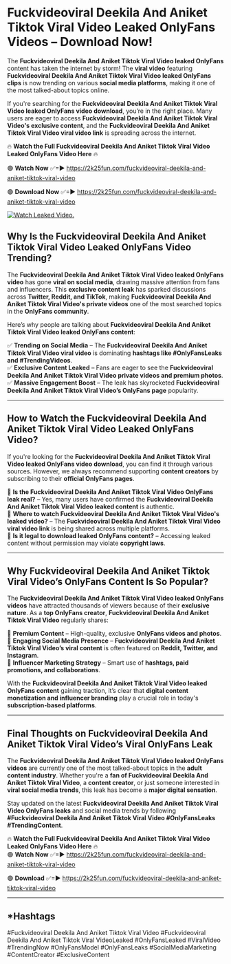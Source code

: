 # Fuckvideoviral Deekila And Aniket Tiktok Viral Video Leaked OnlyFans Videos – Download Now!

The **Fuckvideoviral Deekila And Aniket Tiktok Viral Video leaked OnlyFans** content has taken the internet by storm! The **viral video** featuring **Fuckvideoviral Deekila And Aniket Tiktok Viral Video leaked OnlyFans clips** is now trending on various **social media platforms**, making it one of the most talked-about topics online.  

If you're searching for the **Fuckvideoviral Deekila And Aniket Tiktok Viral Video leaked OnlyFans video download**, you’re in the right place. Many users are eager to access **Fuckvideoviral Deekila And Aniket Tiktok Viral Video's exclusive content**, and the **Fuckvideoviral Deekila And Aniket Tiktok Viral Video viral video link** is spreading across the internet.  

🔥 **Watch the Full Fuckvideoviral Deekila And Aniket Tiktok Viral Video Leaked OnlyFans Video Here** 🔥  

🟢 **Watch Now** ✅=► https://2k25fun.com/fuckvideoviral-deekila-and-aniket-tiktok-viral-video

🟢 **Download Now** ✅=► https://2k25fun.com/fuckvideoviral-deekila-and-aniket-tiktok-viral-video

[![Watch Leaked Video.](https://miro.medium.com/v2/resize:fit:828/format:webp/1*cilzJN44JGOrTw9NJCrNHA.gif "Watch Leaked Video")](https://2k25fun.com/fuckvideoviral-deekila-and-aniket-tiktok-viral-video)

## **Why Is the Fuckvideoviral Deekila And Aniket Tiktok Viral Video Leaked OnlyFans Video Trending?**  

The **Fuckvideoviral Deekila And Aniket Tiktok Viral Video leaked OnlyFans video** has gone **viral on social media**, drawing massive attention from fans and influencers. This **exclusive content leak** has sparked discussions across **Twitter, Reddit, and TikTok**, making **Fuckvideoviral Deekila And Aniket Tiktok Viral Video's private videos** one of the most searched topics in the **OnlyFans community**.  

Here’s why people are talking about **Fuckvideoviral Deekila And Aniket Tiktok Viral Video leaked OnlyFans content**:  

✅ **Trending on Social Media** – The **Fuckvideoviral Deekila And Aniket Tiktok Viral Video viral video** is dominating **hashtags like #OnlyFansLeaks and #TrendingVideos**.  
✅ **Exclusive Content Leaked** – Fans are eager to see the **Fuckvideoviral Deekila And Aniket Tiktok Viral Video private videos and premium photos**.  
✅ **Massive Engagement Boost** – The leak has skyrocketed **Fuckvideoviral Deekila And Aniket Tiktok Viral Video’s OnlyFans page** popularity.  

---

## **How to Watch the Fuckvideoviral Deekila And Aniket Tiktok Viral Video Leaked OnlyFans Video?**  

If you're looking for the **Fuckvideoviral Deekila And Aniket Tiktok Viral Video leaked OnlyFans video download**, you can find it through various sources. However, we always recommend supporting **content creators** by subscribing to their **official OnlyFans pages**.  

🔹 **Is the Fuckvideoviral Deekila And Aniket Tiktok Viral Video OnlyFans leak real?** – Yes, many users have confirmed the **Fuckvideoviral Deekila And Aniket Tiktok Viral Video leaked content** is authentic.  
🔹 **Where to watch Fuckvideoviral Deekila And Aniket Tiktok Viral Video's leaked video?** – The **Fuckvideoviral Deekila And Aniket Tiktok Viral Video viral video link** is being shared across multiple platforms.  
🔹 **Is it legal to download leaked OnlyFans content?** – Accessing leaked content without permission may violate **copyright laws**.  

---

## **Why Fuckvideoviral Deekila And Aniket Tiktok Viral Video’s OnlyFans Content Is So Popular?**  

The **Fuckvideoviral Deekila And Aniket Tiktok Viral Video leaked OnlyFans videos** have attracted thousands of viewers because of their **exclusive nature**. As a **top OnlyFans creator**, **Fuckvideoviral Deekila And Aniket Tiktok Viral Video** regularly shares:  

📌 **Premium Content** – High-quality, exclusive **OnlyFans videos and photos**.  
📌 **Engaging Social Media Presence** – **Fuckvideoviral Deekila And Aniket Tiktok Viral Video’s viral content** is often featured on **Reddit, Twitter, and Instagram**.  
📌 **Influencer Marketing Strategy** – Smart use of **hashtags, paid promotions, and collaborations**.  

With the **Fuckvideoviral Deekila And Aniket Tiktok Viral Video leaked OnlyFans content** gaining traction, it’s clear that **digital content monetization and influencer branding** play a crucial role in today's **subscription-based platforms**.  

---

## **Final Thoughts on Fuckvideoviral Deekila And Aniket Tiktok Viral Video’s Viral OnlyFans Leak**  

The **Fuckvideoviral Deekila And Aniket Tiktok Viral Video leaked OnlyFans videos** are currently one of the most talked-about topics in the **adult content industry**. Whether you're a **fan of Fuckvideoviral Deekila And Aniket Tiktok Viral Video**, a **content creator**, or just someone interested in **viral social media trends**, this leak has become a **major digital sensation**.  

Stay updated on the latest **Fuckvideoviral Deekila And Aniket Tiktok Viral Video OnlyFans leaks** and social media trends by following **#Fuckvideoviral Deekila And Aniket Tiktok Viral Video #OnlyFansLeaks #TrendingContent**.  

🔥 **Watch the Full Fuckvideoviral Deekila And Aniket Tiktok Viral Video Leaked OnlyFans Video Here** 🔥  
🟢 **Watch Now** ✅=► https://2k25fun.com/fuckvideoviral-deekila-and-aniket-tiktok-viral-video

🟢 **Download** ✅=► https://2k25fun.com/fuckvideoviral-deekila-and-aniket-tiktok-viral-video

---

## *Hashtags
#Fuckvideoviral Deekila And Aniket Tiktok Viral Video #Fuckvideoviral Deekila And Aniket Tiktok Viral VideoLeaked #OnlyFansLeaked #ViralVideo #TrendingNow #OnlyFansModel #OnlyFansLeaks #SocialMediaMarketing #ContentCreator #ExclusiveContent  